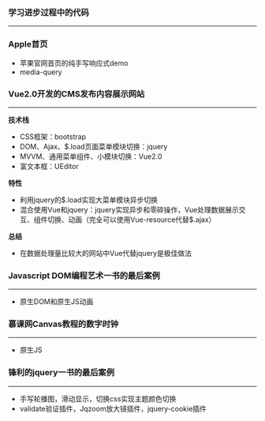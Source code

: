 ### 学习进步过程中的代码
---

### Apple首页
- 苹果官网首页的纯手写响应式demo
- media-query

### Vue2.0开发的CMS发布内容展示网站
---
**技术栈**
- CSS框架：bootstrap
- DOM、Ajax、$.load页面菜单模块切换：jquery
- MVVM、通用菜单组件、小模块切换：Vue2.0
- 富文本框：UEditor

**特性**
- 利用jquery的$.load实现大菜单模块异步切换
- 混合使用Vue和jquery：jquery实现异步和零碎操作，Vue处理数据展示交互、组件切换、动画（完全可以使用Vue-resource代替$.ajax）

**总结**
- 在数据处理量比较大的网站中Vue代替jquery是极佳做法

### Javascript DOM编程艺术一书的最后案例
***
- 原生DOM和原生JS动画

### 慕课网Canvas教程的数字时钟
---
- 原生JS

### 锋利的jquery一书的最后案例
---
- 手写轮播图，滑动显示，切换css实现主题颜色切换
- validate验证插件，Jqzoom放大镜插件，jquery-cookie插件
